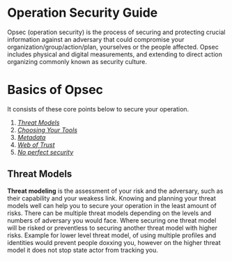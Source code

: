 # Operation Security Guide

Opsec (operation security) is the process of securing and protecting crucial information against an adversary that could compromise your organization/group/action/plan, yourselves or the people affected. Opsec includes physical and digital measurements, and extending to direct action organizing commonly known as security culture.

# Basics of Opsec

It consists of these core points below to secure your operation.

1. _[Threat Models](#threat-models)_
2. _[Choosing Your Tools](#tool)_
3. _[Metadata](#metadata)_
4. _[Web of Trust](#web-of-trust)_
5. _[No perfect security](#no-perfect-security)_

## Threat Models

**Threat modeling** is the assessment of your risk and the adversary, such as their capability and your weakess link. Knowing and planning your threat models well can help you to secure your operation in the least amount of risks. There can be multiple threat models depending on the levels and numbers of adversary you would face. Where securing one threat model will be risked or preventless to securing another threat model with higher risks. Example for lower level threat model, of using multiple profiles and identities would prevent people doxxing you, however on the higher threat model it does not stop state actor from tracking you.
